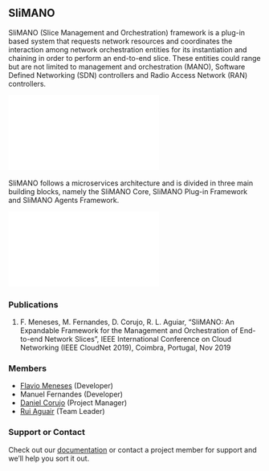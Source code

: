 ## SliMANO

SliMANO (Slice Management and Orchestration) framework is a plug-in based system that requests network resources and coordinates the interaction among network orchestration entities for its instantiation and chaining in order to perform an end-to-end slice. These entities could range but are not limited to management and orchestration (MANO), Software Defined Networking (SDN) controllers and Radio Access Network (RAN) controllers.

![Motivational Scenario](images/overview.pdf)

SliMANO follows a microservices architecture and is divided in three main building blocks, namely the SliMANO Core, SliMANO Plug-in Framework and SliMANO Agents Framework.

![SliMANO Framework](images/slimano.pdf)

### Publications

1. F. Meneses​, M. Fernandes, D. Corujo, R. L. Aguiar, “SliMANO: An Expandable Framework for the Management and Orchestration of End-to-end Network Slices”, ​IEEE International Conference on Cloud Networking (IEEE CloudNet 2019), ​Coimbra, Portugal, Nov 2019

### Members

- [Flavio Meneses](https://www.it.pt/Members/Index/18857) (Developer)
- Manuel Fernandes (Developer)
- [Daniel Corujo](https://www.it.pt/Members/Index/1953) (Project Manager)
- [Rui Aguair](https://www.it.pt/Members/Index/357) (Team Leader)

### Support or Contact

Check out our [documentation](https://github.com/ATNoG/SliMANO/wiki) or contact a project member for support and we’ll help you sort it out.
